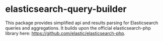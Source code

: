 # elasticsearch-query-builder
This package provides simplified api and results parsing for Elasticsearch queries and aggregations.  It builds upon the official elasticsearch-php library here: https://github.com/elastic/elasticsearch-php.